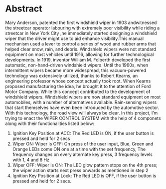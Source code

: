 # Abstract

Mary Anderson, patented the first windshield wiper in 1903 andwitnessed the streetcar operator labouring with extremely poor visibility while riding a streetcar in New York City ,he immediately started designing a windshield wiper that the driver might use to aid enhance visibility.This manual mechanism used a lever to control a series of wood and rubber arms that helped clear snow, rain, and debris.
Windshield wipers were not standard equipment on most vehicles until 1916, allowing for further technological developments. In 1919, inventor William M. Folberth developed the first automatic, non-hand-driven windshield wipers. 
Until the 1960s, when intermittent wipers became more widespread, this vacuum-powered technology was extensively utilized,  thanks to Robert Kearns, an engineering professor whose concept actually took root. When Kearns proposed manufacturing the idea, he brought it to the attention of Ford Motor Company. While this concept contributed to the development of windshield wipers.
Windshield wipers are now standard equipment on most automobiles, with a number of alternatives available. Rain-sensing wipers that start themselves have even been introduced by the automotive sector. With this technology, the road view will always be clear.
In this project, I’m trying to enact the WIPER CONTROL SYSTEM with the help of 4 componets along with their functionalities listed below:
1.	Ignition Key Position at ACC: The Red LED is ON, if the user button is pressed and held for 2 secs
2.	Wiper ON: Wiper is OFF: On press of the user input, Blue, Green and Orange LEDs come ON one at a time with the set frequency, The frequency changes on every alternate key press, 3 frequency levels with 1, 4 and 8 Hz
3.	Wiper OFF: Wiper is ON: The LED glow pattern stops on the 4th press; the wiper action starts next press onwards as mentioned in step 2
4.	Ignition Key Position at Lock: The Red LED is OFF, if the user button is pressed and held for 2 secs.

